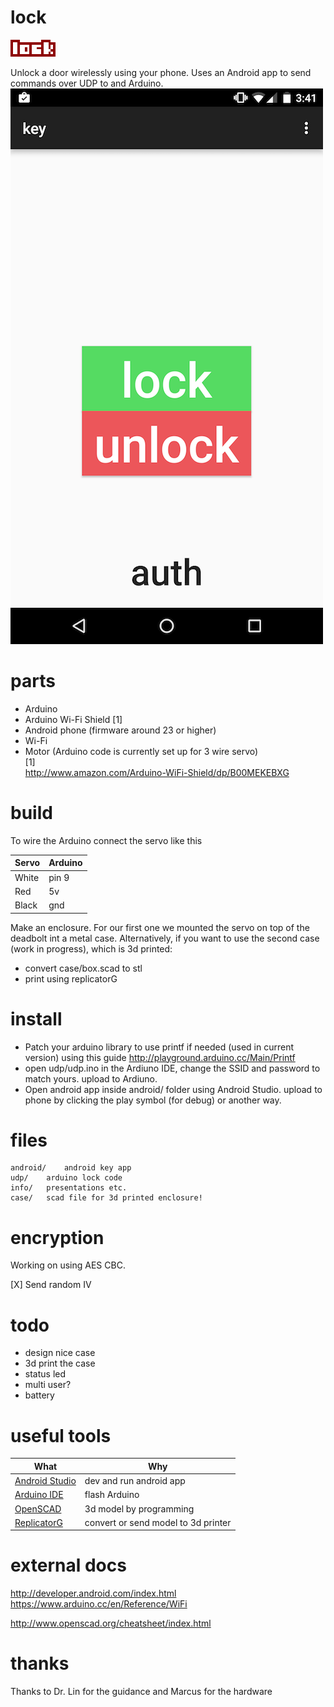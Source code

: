lock
====

![lock logo](img/logo.png)

Unlock a door wirelessly using your phone.
Uses an Android app to send commands over UDP to and Arduino.
![android key app screenshot](img/screenshot.png)

# parts
* Arduino
* Arduino Wi-Fi Shield [1]
* Android phone (firmware around 23 or higher)
* Wi-Fi
* Motor (Arduino code is currently set up for 3 wire servo)  
[1]  
http://www.amazon.com/Arduino-WiFi-Shield/dp/B00MEKEBXG

# build
To wire the Arduino connect the servo like this

| Servo	| Arduino |
| -----	| ------- |
| White | pin 9	  |
| Red	| 5v	  |
| Black	| gnd	  |

Make an enclosure.
For our first one we mounted the servo on top of the deadbolt int a metal case. 
Alternatively, if you want to use the second case (work in progress), which is 3d printed:
* convert case/box.scad to stl
* print using replicatorG

# install
* Patch your arduino library to use printf if needed (used in current version) using this guide http://playground.arduino.cc/Main/Printf
* open udp/udp.ino in the Ardiuno IDE, change the SSID and password to match yours. upload to Ardiuno.
* Open android app inside android/ folder using Android Studio. upload to phone by clicking the play symbol (for debug) or another way.

# files 
```
android/	android key app
udp/	arduino lock code
info/	presentations etc.
case/	scad file for 3d printed enclosure!
```

# encryption
Working on using AES CBC.

[X] Send random IV

# todo
* design nice case
* 3d print the case
* status led
* multi user?
* battery

# useful tools
| What	| Why	|
| ----- | ----- |
| [Android Studio](http://developer.android.com/sdk/index.html) | dev and run android app |
| [Arduino IDE](https://www.arduino.cc/en/Main/Software) | flash Arduino |
| [OpenSCAD](http://www.openscad.org) | 3d model by programming |
| [ReplicatorG](http://replicat.org/download) | convert or send model to 3d printer |

# external docs
http://developer.android.com/index.html
https://www.arduino.cc/en/Reference/WiFi

http://www.openscad.org/cheatsheet/index.html
 
# thanks
Thanks to Dr. Lin for the guidance and Marcus for the hardware
